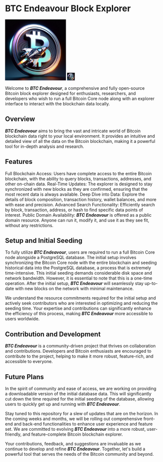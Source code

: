 # BTC Endeavour Block Explorer
<img src="https://github.com/KBiz65/BTC-explorer/blob/main/assets/BTCEndeavorLogoPNG.png" width="200" height="200" alt="**_BTC Endeavour_** Explorer logo"/>
<img src="https://github.com/KBiz65/BTC-explorer/blob/main/assets/BTCEndeavorLogoPNG.png" width="25" height="25" alt="**_BTC Endeavour_** Explorer logo"/>

Welcome to **_BTC Endeavour_**, a comprehensive and fully open-source Bitcoin block explorer designed for enthusiasts, researchers, and developers who wish to run a full Bitcoin Core node along with an explorer interface to interact with the blockchain data locally. 

## Overview
**_BTC Endeavour_** aims to bring the vast and intricate world of Bitcoin blockchain data right to your local environment. It provides an intuitive and detailed view of all the data on the Bitcoin blockchain, making it a powerful tool for in-depth analysis and research.

## Features
Full Blockchain Access: Users have complete access to the entire Bitcoin blockchain, with the ability to query blocks, transactions, addresses, and other on-chain data.
Real-Time Updates: The explorer is designed to stay synchronized with new blocks as they are confirmed, ensuring that the most recent data is always available.
Deep Dive into Data: Explore the details of block composition, transaction history, wallet balances, and more with ease and precision.
Advanced Search Functionality: Efficiently search by block, transaction, address, or hash to find specific data points of interest.
Public Domain Availability: **_BTC Endeavour_** is offered as a public domain resource. Anyone can run it, modify it, and use it as they see fit, without any restrictions.

## Setup and Initial Seeding
To fully utilize **_BTC Endeavour_**, users are required to run a full Bitcoin Core node alongside a PostgreSQL database. The initial setup involves synchronizing the Bitcoin Core node with the entire blockchain and seeding historical data into the PostgreSQL database, a process that is extremely time-intensive. This initial seeding demands considerable disk space and network bandwidth. However, it is essential to note that this is a one-time operation. After the initial setup, **_BTC Endeavour_** will seamlessly stay up-to-date with new blocks on the network with minimal maintenance.

We understand the resource commitments required for the initial setup and actively seek contributors who are interested in optimizing and reducing the seeding time. Your expertise and contributions can significantly enhance the efficiency of this process, making **_BTC Endeavour_** more accessible to users worldwide.

## Contribution and Development
**_BTC Endeavour_** is a community-driven project that thrives on collaboration and contributions. Developers and Bitcoin enthusiasts are encouraged to contribute to the project, helping to make it more robust, feature-rich, and accessible to everyone.

## Future Plans
In the spirit of community and ease of access, we are working on providing a downloadable version of the initial database data. This will significantly cut down the time required for the initial seeding of the database, allowing users to quickly get up and running with **_BTC Endeavour_**.

Stay tuned to this repository for a slew of updates that are on the horizon. In the coming weeks and months, we will be rolling out comprehensive front-end and back-end functionalities to enhance user experience and feature set. We are committed to evolving **_BTC Endeavour_** into a more robust, user-friendly, and feature-complete Bitcoin blockchain explorer.

Your contributions, feedback, and suggestions are invaluable as we continue to develop and refine **_BTC Endeavour_**. Together, let's build a powerful tool that serves the needs of the Bitcoin community and beyond.
